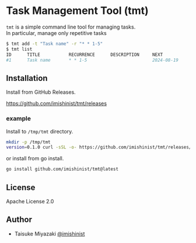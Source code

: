 # Task Management Tool (tmt)

`tmt` is a simple command line tool for managing tasks.  
In particular, manage only repetitive tasks

```bash
$ tmt add -t "Task name" -r "* * 1-5"
$ tmt list
ID      TITLE           RECURRENCE      DESCRIPTION     NEXT
#1      Task name       * * 1-5                         2024-08-19
```

## Installation

Install from GitHub Releases.

https://github.com/imishinist/tmt/releases

### example

Install to `/tmp/tmt` directory.

```bash
mkdir -p /tmp/tmt
version=0.1.0 curl -sSL -o- https://github.com/imishinist/tmt/releases/download/v${version}/tmt_Linux_x86_64.tar.gz | tar xzvf - -C /tmp/tmt
```

or install from go install.

```bash
go install github.com/imishinist/tmt@latest
```

## License

Apache License 2.0

## Author

- Taisuke Miyazaki [@imishinist](https://github.com/imishinist)

